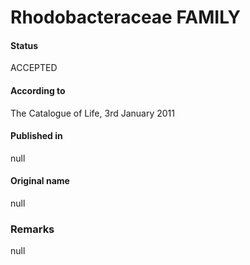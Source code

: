 # Rhodobacteraceae FAMILY

#### Status
ACCEPTED

#### According to
The Catalogue of Life, 3rd January 2011

#### Published in
null

#### Original name
null

### Remarks
null